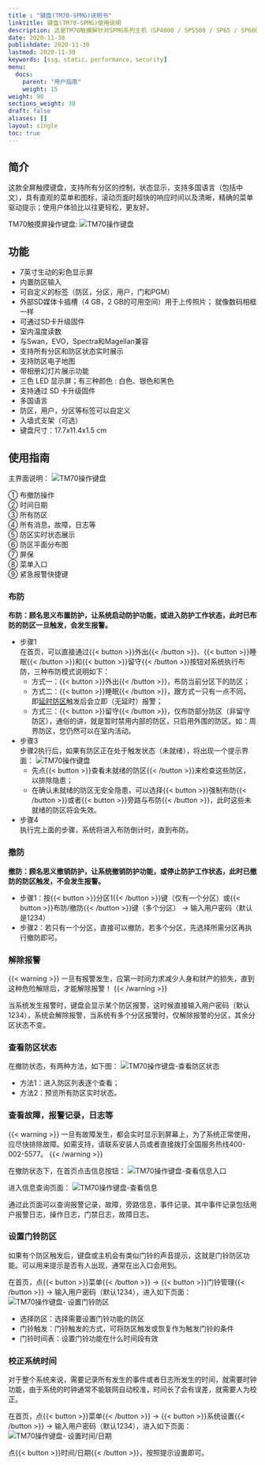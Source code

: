 ```yaml
---
title : "键盘(TM70-SPMG)说明书"
linktitle: 键盘(TM70-SPMG)使用说明
description: 这是TM70触摸屏针对SPMG系列主机（SP4000 / SP5500 / SP65 / SP6000 / SP7000 / MG5000 / MG5050 / MG5075）操作键盘说明书
date: 2020-11-30
publishdate: 2020-11-30
lastmod: 2020-11-30
keywords: [ssg，static，performance，security]
menu:
  docs:
    parent: "用户指南"
    weight: 15
weight: 90
sections_weight: 30
draft: false
aliases: []
layout: single
toc: true
---
```


## 简介

这款全屏触摸键盘，支持所有分区的控制，状态显示，支持多国语言（包括中文），具有直观的菜单和图标，滚动页面时超快的响应时间以及清晰，精确的菜单驱动提示；使用户体验比以往更轻松，更友好。

TM70触摸屏操作键盘:
![TM70操作键盘](images/tm70-white-poster.png)

## 功能

- 7英寸生动的彩色显示屏
- 内置防区输入
- 可自定义的标签（防区，分区，用户，门和PGM）
- 外部SD媒体卡插槽（4 GB，2 GB的可用空间）用于上传照片； 就像数码相框一样
- 可通过SD卡升级固件
- 室内温度读数
- 与Swan，EVO，Spectra和Magellan兼容
- 支持所有分区和防区状态实时展示
- 支持防区电子地图
- 带相册幻灯片展示功能
- 三色 LED 显示屏；有三种颜色 : 白色、银色和黑色
- 支持通过 SD 卡升级固件
- 多国语言
- 防区，用户，分区等标签可以自定义
- 入墙式支架（可选）
- 键盘尺寸：17.7x11.4x1.5 cm

## 使用指南

主界面说明：
![TM70操作键盘](images/tm70-white-chinese-spmg-home-page-icon-markup.png)

① 布撤防操作  
② 时间日期  
③ 所有防区  
④ 所有消息，故障，日志等  
⑤ 防区实时状态展示  
⑥ 防区平面分布图  
⑦ 屏保  
⑧ 菜单入口  
⑨ 紧急报警快捷键

### 布防

**布防：顾名思义布置防护，让系统启动防护功能，或进入防护工作状态，此时已布防的防区一旦触发，会发生报警。**

- 步骤1  
  在首页，可以直接通过{{< button >}}外出{{< /button >}}、{{< button >}}睡眠{{< /button >}}和{{< button >}}留守{{< /button >}}按钮对系统执行布防，三种布防模式说明如下：
  - 方式一：{{< button >}}外出{{< /button >}}，布防当前分区下的防区；
  - 方式二：{{< button >}}睡眠{{< /button >}}，跟方式一只有一点不同，即[延时防区](../../node1/important-knowledge/#%E9%98%B2%E5%8C%BA-zone)触发后会立即（无延时）报警；
  - 方式三：{{< button >}}留守{{< /button >}}，仅布防部分防区（非留守防区），通俗的讲，就是暂时禁用内部的防区，只启用外围的防区。如：周界防区，您仍然可以在室内活动。
- 步骤3  
步骤2执行后，如果有防区正在处于触发状态（未就绪），将出现一个提示界面：
![TM70操作键盘](images/tm70-white-chinese-spmg-arm-failed.png)
  - 先点{{< button >}}查看未就绪的防区{{< /button >}}来检查这些防区，以排除隐患；
  - 在确认未就绪的防区无安全隐患，可以选择{{< button >}}强制布防{{< /button >}}或者{{< button >}}旁路与布防{{< /button >}}，此时这些未就绪的防区将会失效。
- 步骤4  
执行完上面的步骤，系统将进入布防倒计时，直到布防。

### 撤防

**撤防：顾名思义撤销防护，让系统撤销防护功能，或停止防护工作状态，此时已撤防的防区触发，不会发生报警。**
- 步骤1：按{{< button >}}分区1{{< /button >}}键（仅有一个分区）或{{< button >}}布防/撤防{{< /button >}}键（多个分区） → 输入用户密码（默认是1234）
- 步骤2：若只有一个分区，直接可以撤防，若多个分区，先选择所需分区再执行撤防即可。

### 解除报警

{{< warning >}}
一旦有报警发生，应第一时间力求减少人身和财产的损失，直到这种危险解除后，才能解除报警！
{{< /warning >}}

当系统发生报警时，键盘会显示某个防区报警，这时候直接输入用户密码（默认1234），系统会解除报警，当系统有多个分区报警时，仅解除报警的分区，其余分区状态不变。

### 查看防区状态

在撤防状态，有两种方法，如下图：
![TM70操作键盘-查看防区状态](images/tm70-white-chinese-spmg-view-zone-status.png)

- 方法1：进入防区列表逐个查看；
- 方法2：预览所有防区实时状态。

### 查看故障，报警记录，日志等

{{< warning >}}
一旦有故障发生，都会实时显示到屏幕上，为了系统正常使用，应尽快排除故障。如需支持，请联系安装人员或者直接拨打全国服务热线400-002-5577。
{{< /warning >}}

在撤防状态下，在首页点击信息按钮：
![TM70操作键盘-查看信息入口](images/tm70-white-chinese-spmg-info-entry.png)

进入信息查询页面：
![TM70操作键盘-查看信息](images/tm70-white-chinese-spmg-info.png)

通过此页面可以查询报警记录，故障，旁路信息，事件记录。其中事件记录包括用户报警日志，操作日志，门禁日志，故障日志。

### 设置门铃防区

如果有个防区触发后，键盘或主机会有类似门铃的声音提示，这就是门铃防区功能。可以用来提示是否有人出现，通常在出入口会用到。

在首页，点{{< button >}}菜单{{< /button >}} → {{< button >}}门铃管理{{< /button >}} → 输入用户密码（默认1234），进入如下页面：
![TM70操作键盘- 设置门铃防区](images/tm70-white-chinese-spmg-setting-chime-zone.png)

- 选择防区：选择需要设置门铃功能的防区
- 门铃触发：门铃触发的方式，可将防区触发或恢复作为触发门铃的条件
- 门铃时间表：设置门铃功能在什么时间段有效

### 校正系统时间

对于整个系统来说，需要记录所有发生的事件或者日志所发生的时间，就需要时钟功能，由于系统的时钟通常不能联网自动校准，时间长了会有误差，就需要人为校正。

在首页，点{{< button >}}菜单{{< /button >}} → {{< button >}}系统设置{{< /button >}} → 输入用户密码（默认1234），进入如下页面：
![TM70操作键盘- 设置时间/日期](images/tm70-white-chinese-spmg-system-setting-time.png)

点{{< button >}}时间/日期{{< /button >}}，按照提示设置即可。
